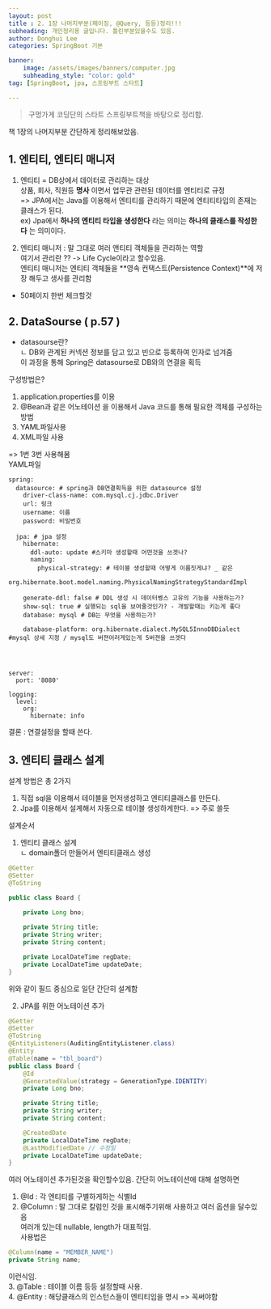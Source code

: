 ```yaml
---
layout: post
title : 2. 1장 나머지부분(페이징, @Query, 등등)정리!!!
subheading: 개인정리용 글입니다. 틀린부분있을수도 있음.
author: Donghui Lee
categories: SpringBoot 기본

banner:
    image: /assets/images/banners/computer.jpg
    subheading_style: "color: gold"
tag: [SpringBoot, jpa, 스프링부트 스타트]

---
```

> 구멍가게 코딩단의 스타트 스프링부트책을 바탕으로 정리함.  

책 1장의 나머지부분 간단하게 정리해보았음.

## 1. 엔티티, 엔티티 매니저
1. 엔티티 = DB상에서 데이터로 관리하는 대상  
상품, 회사, 직원등 **명사** 이면서 업무관 관련된 데이터를 엔티티로 규정  
=> JPA에서는 Java를 이용해서 엔티티를 관리하기 때문에 엔티티타입의 존재는 클래스가 된다.  
ex) Jpa에서 **하나의 엔티티 타입을 생성한다** 라는 의미는 **하나의 클래스를 작성한다** 는 의미이다.  

2. 엔티티 매니저 : 말 그대로 여러 앤티티 객체들을 관리하는 역할  
여기서 관리란 ?? -> Life Cycle이라고 할수있음.  
엔티티 매니저는 엔티티 객체들을 **영속 컨택스트(Persistence Context)**에 저장 해두고 생사를 관리함  
* 50페이지 한번 체크할것  

## 2. DataSourse ( p.57 )
* datasourse란?  
ㄴ DB와 관계된 커넥션 정보를 담고 있고 빈으로 등록하여 인자로 넘겨줌  
이 과정을 통해 Spring은 datasourse로 DB와의 연결을 획득  

구성방법은?  
1. application.properties를 이용
2. @Bean과 같은 어노테이션 을 이용해서 Java 코드를 통해 필요한 객체를 구성하는 방법
3. YAML파일사용
4. XML파일 사용  

=> 1번 3번 사용해봄  
YAML파일
```
spring:
  datasource: # spring과 DB연결획득을 위한 datasource 설정
    driver-class-name: com.mysql.cj.jdbc.Driver
    url: 링크
    username: 이름
    password: 비밀번호

  jpa: # jpa 설정
    hibernate:
      ddl-auto: update #스키마 생성할때 어떤것을 쓰겟나?
      naming:
        physical-strategy: # 테이블 생성할때 어떻게 이름짓게냐? _ 같은
          org.hibernate.boot.model.naming.PhysicalNamingStrategyStandardImpl

    generate-ddl: false # DDL 생성 시 데이터벵스 고유의 기능을 사용하는가?
    show-sql: true # 실행되는 sql을 보여줄것인가? - 개발할때는 키는게 좋다
    database: mysql # DB는 무엇을 사용하는가?

    database-platform: org.hibernate.dialect.MySQL5InnoDBDialect #mysql 상세 지정 / mysql도 버젼어러게있는게 5버젼을 쓰겟다




server:
  port: '8080'

logging:
  level:
    org:
      hibernate: info
```

결론 : 연결설정을 할때 쓴다.  

## 3. 엔티티 클래스 설계
설계 방법은 총 2가지  
1. 직접 sql을 이용해서 테이블을 먼저생성하고 엔티티클래스를 만든다.  
2. Jpa를 이용해서 설계해서 자동으로 테이블 생성하게한다. => 주로 쓸듯  

설계순서  
1. 엔티티 클래스 설계  
ㄴ domain폴더 만들어서 엔티티클래스 생성  
```java
@Getter
@Setter
@ToString

public class Board {
   
    private Long bno;

    private String title;
    private String writer;
    private String content;

    private LocalDateTime regDate;
    private LocalDateTime updateDate;
}
```  
위와 같이 필드 중심으로 일단 간단히 설계함  

2. JPA를 위한 어노테이션 추가  
```java
@Getter
@Setter
@ToString
@EntityListeners(AuditingEntityListener.class)
@Entity
@Table(name = "tbl_board")
public class Board {
    @Id
    @GeneratedValue(strategy = GenerationType.IDENTITY)
    private Long bno;

    private String title;
    private String writer;
    private String content;

    @CreatedDate
    private LocalDateTime regDate;
    @LastModifiedDate // 수정일
    private LocalDateTime updateDate;
}
```  
여러 어노테이션 추가된것을 확인할수있음. 간단히 어노테이션에 대해 설명하면  
1. @Id : 각 엔티티를 구별하게하는 식별Id  
2. @Column : 말 그대로 칼럼인 것을 표시해주기위해 사용하고 여러 옵션을 달수있음  
여러개 있는데 nullable, length가 대표적임.  
사용법은  
```java
@Column(name = "MEMBER_NAME")
private String name;
```  
이런식임.  
3. @Table : 테이블 이름 등등 설정할때 사용.  
4. @Entity : 해당클래스의 인스턴스들이 엔티티임을 명시 => 꼭써야함